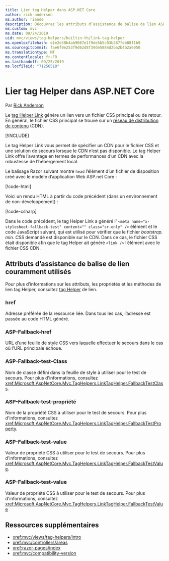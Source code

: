 ```yaml
---
title: Lier tag Helper dans ASP.NET Core
author: rick-anderson
ms.author: riande
description: Découvrez les attributs d’assistance de balise de lien ASP.NET Core et le rôle joué par chaque attribut lors de l’extension du comportement de la balise de lien HTML.
ms.custom: mvc
ms.date: 09/24/2019
uid: mvc/views/tag-helpers/builtin-th/link-tag-helper
ms.openlocfilehash: e1e2e58b4ab9087e1f9de5b5c03b587feb88f1b9
ms.sourcegitcommit: fae6f0e253f9d62d8f39de5884d2ba2b4b2a6050
ms.translationtype: MT
ms.contentlocale: fr-FR
ms.lasthandoff: 09/25/2019
ms.locfileid: "71256518"
---
```

# <a name="link-tag-helper-in-aspnet-core"></a>Lier tag Helper dans ASP.NET Core

Par [Rick Anderson](https://twitter.com/RickAndMSFT)

Le [tag Helper Link](xref:Microsoft.AspNetCore.Mvc.TagHelpers.LinkTagHelper) génère un lien vers un fichier CSS principal ou de retour. En général, le fichier CSS principal se trouve sur un [réseau de distribution de contenu](/office365/enterprise/content-delivery-networks#what-exactly-is-a-cdn) (CDN).

[!INCLUDE[](~/includes/cdn.md)]

Le tag Helper Link vous permet de spécifier un CDN pour le fichier CSS et une solution de secours lorsque le CDN n’est pas disponible. Le tag Helper Link offre l’avantage en termes de performances d’un CDN avec la robustesse de l’hébergement local.

Le balisage Razor suivant montre `head` l’élément d’un fichier de disposition créé avec le modèle d’application Web ASP.net Core :

[!code-html[](link-tag-helper/sample/_Layout.cshtml?name=snippet)]

Voici un rendu HTML à partir du code précédent (dans un environnement de non-développement) :

[!code-csharp[](link-tag-helper/sample/HtmlPage1.html)]

Dans le code précédent, le tag Helper Link a généré l' `<meta name="x-stylesheet-fallback-test" content="" class="sr-only" />` élément et le code JavaScript suivant, qui est utilisé pour vérifier que le fichier *bootstrap. min. CSS* demandé est disponible sur le CDN. Dans ce cas, le fichier CSS était disponible afin que le tag Helper ait généré `<link />` l’élément avec le fichier CSS CDN.

## <a name="commonly-used-link-tag-helper-attributes"></a>Attributs d’assistance de balise de lien couramment utilisés

Pour plus d’informations sur les attributs, les propriétés et les méthodes de lien tag Helper, consultez [tag Helper](xref:Microsoft.AspNetCore.Mvc.TagHelpers.LinkTagHelper) de lien.

### <a name="href"></a>href

Adresse préférée de la ressource liée. Dans tous les cas, l’adresse est passée au code HTML généré.

### <a name="asp-fallback-href"></a>ASP-Fallback-href

URL d’une feuille de style CSS vers laquelle effectuer le secours dans le cas où l’URL principale échoue.

### <a name="asp-fallback-test-class"></a>ASP-Fallback-test-Class

Nom de classe défini dans la feuille de style à utiliser pour le test de secours. Pour plus d'informations, consultez <xref:Microsoft.AspNetCore.Mvc.TagHelpers.LinkTagHelper.FallbackTestClass>.

### <a name="asp-fallback-test-property"></a>ASP-Fallback-test-propriété

Nom de la propriété CSS à utiliser pour le test de secours. Pour plus d'informations, consultez <xref:Microsoft.AspNetCore.Mvc.TagHelpers.LinkTagHelper.FallbackTestProperty>.

### <a name="asp-fallback-test-value"></a>ASP-Fallback-test-value

Valeur de propriété CSS à utiliser pour le test de secours. Pour plus d'informations, consultez <xref:Microsoft.AspNetCore.Mvc.TagHelpers.LinkTagHelper.FallbackTestValue>.

### <a name="asp-fallback-test-value"></a>ASP-Fallback-test-value

Valeur de propriété CSS à utiliser pour le test de secours. Pour plus d'informations, consultez <xref:Microsoft.AspNetCore.Mvc.TagHelpers.LinkTagHelper.FallbackTestValue>

## <a name="additional-resources"></a>Ressources supplémentaires

* <xref:mvc/views/tag-helpers/intro>
* <xref:mvc/controllers/areas>
* <xref:razor-pages/index>
* <xref:mvc/compatibility-version>
